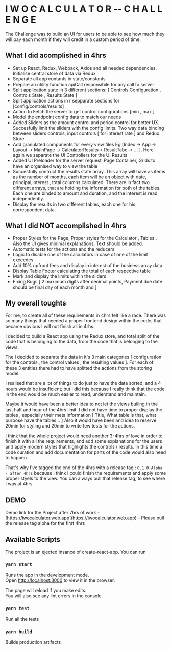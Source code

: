 # I W O C A L C U L A T O R -- C H A L L E N G E

The Challenge was to build an UI for users to be able to see how much they will pay each month if they will credit in a custom period of time. 

## What I did acomplished in 4hrs 

- Set up React, Redux, Webpack, Axios and all needed dependencies. Initialise central store of data via Redux
- Separate all app contants in state/constants
- Prepare an utility function apiCall responsibile for any call to server
- Split application state in 3 different sections: [ Controls Configuration , Controls State , Results State ] 
- Split application actions in r sepparate sections for [config/controls/results] 
- Action to Fetch the server to get control configurations [min , max ] 
- Model the endpoint config data to match our needs
- Added Sliders as the amount control and period control for better UX. Succesfully limit the sliders with the config limits. Two way data binding between sliders controls, input controls [ for interest rate ] and Redux Store. 
- Add granulated components for every view files Eg [Index -> App -> Layout -> MainPage -> CalculatorResults-> ResultTabe -> ... ]. Here again we separate the UI Controllers for the UI Results
- Added UI Preloader for the server request, Page Container, Grids to have an organised way to view the table 
- Succesfully contruct the results state array. This array will have as items as the number of months, each item will be an object with date, principal,interest , total columns calculated. There are in fact two different arrays, that are holding the information for both of the tables. Each one are binded to amount and duration, and the interest is read independently. 
- Display the results in two different tables, each one for his correspondent data.

## What I did NOT accomplished in 4hrs

- Proper Styles for the Page, Proper styles for the Calculator , Tables . Also the UI gives minimal explanations. Text should be added.
- Automatic tests for the actions and the reducers
- Logic to disable one of the calculators in case of one of the limit exceedes
- Add 10% upfront fees and display in interest of the business array data.
- Display Table Footer calculating the total of each respective table
- Mark and display the limits within the sliders
- Fixing Bugs [ 2 maximum digits after decimal points, Payment due date should be final day of each month and ]

## My overall toughts

For me, to create all of these requirements in 4hrs felt like a race. There was so many things that needed a proper frontend design within the code, that became obvious I will not finish all in 4rhs.

I decided to build a React app using the Redux store, and total split of the code that is belonging to the data, from the code that is belonging to the views. 

The I decided to separate the data in it's 3 main categories [ configuration for the controls , the control values , the resulting values ]. For each of these 3 entities there had to have splitted the actions from the storing model.

I realised that are a lot of things to do just to have the data sorted, and a 4 hours would be insuficient; but I did this because I really think that the code in the end would be much easier to read, understand and maintain. 

Maybe it would have been a better idea to not let the views builing in the last half and hour of the 4hrs limit. I did not have time to proper display the tables , especially their meta information [ Title, What table is that, what purpose have the tables .. ] Also it would have been and idea to reserve 20min for styling and 20min to write few tests for the actions.

I think that the whole project would need another 3-4hrs of love in order to finish it with all the requirements, and add some explanations for the users and apply modern styles that highlights the controls / results. In this time a code curation and add documentation for parts of the code would also need to happen. 

That's why I've tagged the end of the 4hrs with a release tag : `0.1.0 Alpha - after 4hrs` because I think I could  finish the requirements and apply some proper styels to the view. You can always pull that release tag, to see where I was at 4hrs 

## DEMO

Demo link for the Project after 7hrs of work - [https://iwocalculator.web.app](https://iwocalculator.web.app) - Please pull the release tag alpha for the first 4hrs

## Available Scripts

The project is an ejected insance of create-react-app. You can run 

### `yarn start`

Runs the app in the development mode.<br />
Open [http://localhost:3000](http://localhost:3000) to view it in the browser.

The page will reload if you make edits.<br />
You will also see any lint errors in the console.

### `yarn test`

Run all the tests

### `yarn build`

Builds production artifacts

